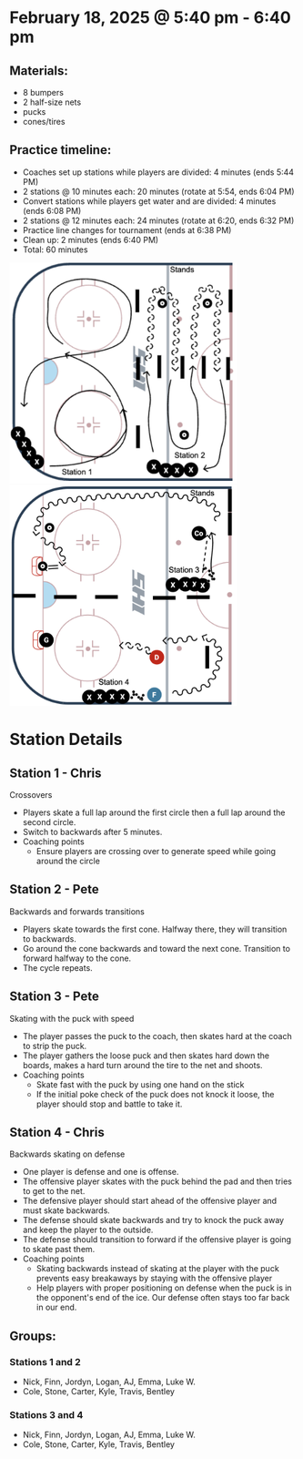 # February 18, 2025 @ 5:40 pm - 6:40 pm

## Materials:
- 8 bumpers
- 2 half-size nets
- pucks
- cones/tires

## Practice timeline:
- Coaches set up stations while players are divided: 4 minutes (ends 5:44 PM)
- 2 stations @ 10 minutes each: 20 minutes (rotate at 5:54, ends 6:04 PM)
- Convert stations while players get water and are divided: 4 minutes (ends 6:08 PM)
- 2 stations @ 12 minutes each: 24 minutes (rotate at 6:20, ends 6:32 PM)
- Practice line changes for tournament (ends at 6:38 PM)
- Clean up: 2 minutes (ends 6:40 PM)
- Total: 60 minutes

<img src="https://github.com/salter14/hockey/blob/main/drill_diagrams/Practice_layout_20250205_pt1.png" alt="alt" width="400px"> <img src="https://github.com/salter14/hockey/blob/main/drill_diagrams/Practice_layout_20250205_pt2.png" alt="alt" width="400px">

# Station Details

## Station 1 - Chris
Crossovers
- Players skate a full lap around the first circle then a full lap around the second circle.
- Switch to backwards after 5 minutes.
- Coaching points
    - Ensure players are crossing over to generate speed while going around the circle

## Station 2 - Pete
Backwards and forwards transitions
- Players skate towards the first cone. Halfway there, they will transition to backwards.
- Go around the cone backwards and toward the next cone. Transition to forward halfway to the cone.
- The cycle repeats.

## Station 3 - Pete
Skating with the puck with speed
- The player passes the puck to the coach, then skates hard at the coach to strip the puck.
- The player gathers the loose puck and then skates hard down the boards, makes a hard turn around the tire to the net and shoots.
- Coaching points
  - Skate fast with the puck by using one hand on the stick
  - If the initial poke check of the puck does not knock it loose, the player should stop and battle to take it.

## Station 4 - Chris
Backwards skating on defense
- One player is defense and one is offense.
- The offensive player skates with the puck behind the pad and then tries to get to the net.
- The defensive player should start ahead of the offensive player and must skate backwards.
- The defense should skate backwards and try to knock the puck away and keep the player to the outside.
- The defense should transition to forward if the offensive player is going to skate past them.
- Coaching points
    - Skating backwards instead of skating at the player with the puck prevents easy breakaways by staying with the offensive player
    - Help players with proper positioning on defense when the puck is in the opponent's end of the ice. Our defense often stays too far back in our end.

## Groups:
### Stations 1 and 2
- Nick, Finn, Jordyn, Logan, AJ, Emma, Luke W.
- Cole, Stone, Carter, Kyle, Travis, Bentley

### Stations 3 and 4
- Nick, Finn, Jordyn, Logan, AJ, Emma, Luke W.
- Cole, Stone, Carter, Kyle, Travis, Bentley
